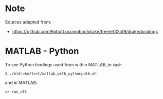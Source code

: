 # Note

Sources adapted from:

* https://github.com/RobotLocomotion/drake/tree/e132af9/drake/bindings

# MATLAB - Python

To see Python bindings used from within MATLAB, in `bash`:

    $ ./mldrake/test/matlab_with_pythonpath.sh

and in MATLAB:
    
    >> run_all
